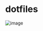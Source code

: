 # dotfiles
![image](https://github.com/user-attachments/assets/4c73bcfe-9710-4215-adfe-618454f14949)
